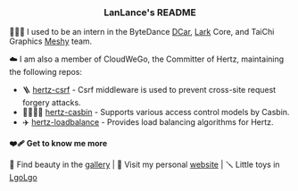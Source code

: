 <h3 align="center">LanLance's README</h3>

👨🏻‍🎨 I used to be an intern in the ByteDance [DCar](https://www.dongchedi.com/), [Lark](https://www.larksuite.com/) Core, and TaiChi Graphics [Meshy](https://www.meshy.ai) team.

☁️ I am also a member of CloudWeGo, the Committer of Hertz, maintaining the following repos:

- 🪜 [hertz-csrf](https://github.com/hertz-contrib/csrf) - Csrf middleware is used to prevent cross-site request forgery attacks.
- 👩‍👩‍👧‍👧 [hertz-casbin](https://github.com/hertz-contrib/casbin) - Supports various access control models by Casbin.
- ✈️ [hertz-loadbalance](https://github.com/hertz-contrib/loadbalance) - Provides load balancing algorithms for Hertz.

**❤️‍🩹 Get to know me more**

📸 Find beauty in the [gallery](https://photo.lanlance.cn/) | 🎪 Visit my personal [website](https://lanlance.cn/) | 🪛 Little toys in [LgoLgo](https://github.com/LgoLgo)
